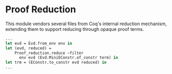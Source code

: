 # Proof Reduction

This module vendors several files from Coq's internal reduction
mechanism, extending them to support reducing through opaque proof
terms.

```ocaml
...
let evd = Evd.from_env env in
let (evd, reduced) =
    Proof_reduction.reduce ~filter
      env evd (Evd.MiniEConstr.of_constr term) in
let trm = (EConstr.to_constr evd reduced) in
...
```
